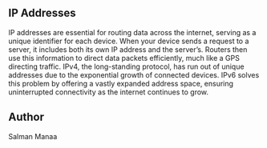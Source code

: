 ## IP Addresses

IP addresses are essential for routing data across the internet, serving as a unique identifier for each device. When your device sends a request to a server, it includes both its own IP address and the server’s. Routers then use this information to direct data packets efficiently, much like a GPS directing traffic. IPv4, the long-standing protocol, has run out of unique addresses due to the exponential growth of connected devices. IPv6 solves this problem by offering a vastly expanded address space, ensuring uninterrupted connectivity as the internet continues to grow.

## Author
Salman Manaa
